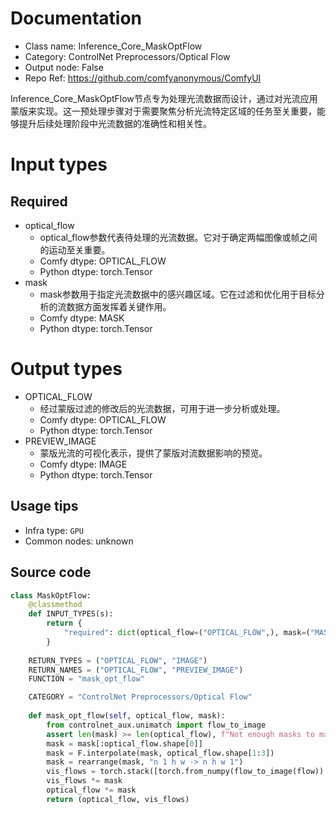 
# Documentation
- Class name: Inference_Core_MaskOptFlow
- Category: ControlNet Preprocessors/Optical Flow
- Output node: False
- Repo Ref: https://github.com/comfyanonymous/ComfyUI

Inference_Core_MaskOptFlow节点专为处理光流数据而设计，通过对光流应用蒙版来实现。这一预处理步骤对于需要聚焦分析光流特定区域的任务至关重要，能够提升后续处理阶段中光流数据的准确性和相关性。

# Input types
## Required
- optical_flow
    - optical_flow参数代表待处理的光流数据。它对于确定两幅图像或帧之间的运动至关重要。
    - Comfy dtype: OPTICAL_FLOW
    - Python dtype: torch.Tensor
- mask
    - mask参数用于指定光流数据中的感兴趣区域。它在过滤和优化用于目标分析的流数据方面发挥着关键作用。
    - Comfy dtype: MASK
    - Python dtype: torch.Tensor

# Output types
- OPTICAL_FLOW
    - 经过蒙版过滤的修改后的光流数据，可用于进一步分析或处理。
    - Comfy dtype: OPTICAL_FLOW
    - Python dtype: torch.Tensor
- PREVIEW_IMAGE
    - 蒙版光流的可视化表示，提供了蒙版对流数据影响的预览。
    - Comfy dtype: IMAGE
    - Python dtype: torch.Tensor


## Usage tips
- Infra type: `GPU`
- Common nodes: unknown


## Source code
```python
class MaskOptFlow:
    @classmethod
    def INPUT_TYPES(s):
        return {
            "required": dict(optical_flow=("OPTICAL_FLOW",), mask=("MASK",))
        }
    
    RETURN_TYPES = ("OPTICAL_FLOW", "IMAGE")
    RETURN_NAMES = ("OPTICAL_FLOW", "PREVIEW_IMAGE")
    FUNCTION = "mask_opt_flow"

    CATEGORY = "ControlNet Preprocessors/Optical Flow"
    
    def mask_opt_flow(self, optical_flow, mask):
        from controlnet_aux.unimatch import flow_to_image
        assert len(mask) >= len(optical_flow), f"Not enough masks to mask optical flow: {len(mask)} vs {len(optical_flow)}"
        mask = mask[:optical_flow.shape[0]]
        mask = F.interpolate(mask, optical_flow.shape[1:3])
        mask = rearrange(mask, "n 1 h w -> n h w 1")
        vis_flows = torch.stack([torch.from_numpy(flow_to_image(flow)).float() / 255. for flow in optical_flow.numpy()], dim=0)
        vis_flows *= mask
        optical_flow *= mask
        return (optical_flow, vis_flows)

```
